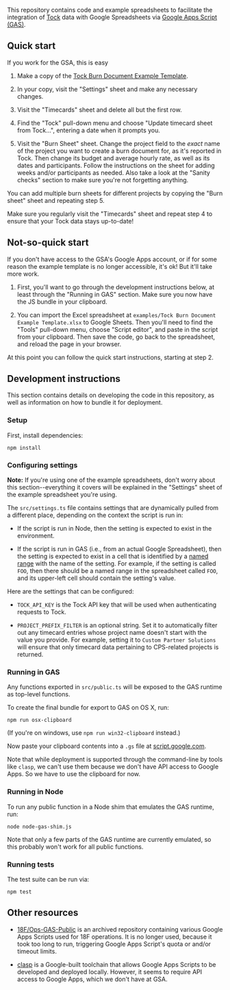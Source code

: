 This repository contains code and example spreadsheets
to facilitate the integration of [Tock][] data with
Google Spreadsheets via [Google Apps Script (GAS)][GAS].

## Quick start

If you work for the GSA, this is easy

1. Make a copy of the
   [Tock Burn Document Example Template][example].

2. In your copy, visit the "Settings" sheet and make
   any necessary changes.

3. Visit the "Timecards" sheet and delete all but the
   first row.

4. Find the "Tock" pull-down menu and choose
   "Update timecard sheet from Tock...", entering a
   date when it prompts you.

5. Visit the "Burn Sheet" sheet. Change the
   project field to the *exact* name of the project
   you want to create a burn document for, as it's
   reported in Tock. Then change its budget and
   average hourly rate, as well as its dates
   and participants. Follow the instructions
   on the sheet for adding weeks and/or participants
   as needed. Also take a look at the "Sanity checks"
   section to make sure you're not forgetting anything.

You can add multiple burn sheets for different projects
by copying the "Burn sheet" sheet and repeating step 5.

Make sure you regularly visit the "Timecards" sheet and
repeat step 4 to ensure that your Tock data stays
up-to-date!

[example]: https://docs.google.com/spreadsheets/d/14GnoVKA0O7tiOsfLp_v3UJDj6fuRfxWrx2zfku4ewwI/edit?usp=sharing

## Not-so-quick start

If you don't have access to the GSA's Google Apps
account, or if for some reason the example template
is no longer accessible, it's ok!  But it'll take more
work.

1. First, you'll want to go through the
   development instructions below, at least through the
   "Running in GAS" section. Make sure you now have the JS
   bundle in your clipboard.

2. You can import the Excel spreadsheet at
   `examples/Tock Burn Document Example Template.xlsx`
   to Google Sheets. Then you'll need to find the
   "Tools" pull-down menu, choose "Script editor",
   and paste in the script from your clipboard.
   Then save the code, go back to the
   spreadsheet, and reload the page in your browser.

At this point you can follow the quick start instructions,
starting at step 2.

## Development instructions

This section contains details on developing the
code in this repository, as well as information on
how to bundle it for deployment.

### Setup

First, install dependencies:

```
npm install
```

### Configuring settings

**Note:** If you're using one of the example spreadsheets, don't
worry about this section--everything it covers will
be explained in the "Settings" sheet of the example
spreadsheet you're using.

The `src/settings.ts` file contains settings that are
dynamically pulled from a different place, depending on the
context the script is run in:

* If the script is run in Node, then the setting is
  expected to exist in the environment.

* If the script is run in GAS (i.e., from an actual
  Google Spreadsheet), then the setting is expected to
  exist in a cell that is identified by a [named range][]
  with the name of the setting. For example, if the setting
  is called `FOO`, then there should be a
  named range in the spreadsheet called `FOO`, and
  its upper-left cell should contain the setting's value.

Here are the settings that can be configured:

* `TOCK_API_KEY` is the Tock API key that will be used when
  authenticating requests to Tock.

* `PROJECT_PREFIX_FILTER` is an optional string. Set it to
  automatically filter out any timecard entries whose project
  name doesn't start with the value you provide. For
  example, setting it to `Custom Partner Solutions` will
  ensure that only timecard data pertaining to CPS-related
  projects is returned.

[named range]: https://support.google.com/docs/answer/63175

### Running in GAS

Any functions exported in `src/public.ts` will be exposed to the
GAS runtime as top-level functions.

To create the final bundle for export to GAS on OS X, run:

```
npm run osx-clipboard
```

(If you're on windows, use `npm run win32-clipboard` instead.)

Now paste your clipboard contents into a `.gs` file at
[script.google.com][].

Note that while deployment is supported through the command-line
by tools like `clasp`, we can't use them because we don't have
API access to Google Apps. So we have to use the clipboard
for now.

### Running in Node

To run any public function in a Node shim that emulates the GAS
runtime, run:

```
node node-gas-shim.js
```

Note that only a few parts of the GAS runtime are currently
emulated, so this probably won't work for all public functions.

### Running tests

The test suite can be run via:

```
npm test
```

## Other resources

* [18F/Ops-GAS-Public](https://github.com/18F/Ops-GAS-Public) is an
  archived repository containing various Google Apps Scripts used
  for 18F operations. It is no longer used, because it took too
  long to run, triggering Google Apps Script's quota or and/or
  timeout limits.

* [clasp](https://github.com/google/clasp) is a Google-built
  toolchain that allows Google Apps Scripts to be developed and
  deployed locally. However, it seems to require API access to
  Google Apps, which we don't have at GSA.

[Tock]: https://github.com/18F/tock
[GAS]: https://developers.google.com/apps-script/
[script.google.com]: https://script.google.com/
